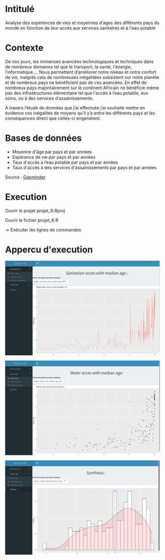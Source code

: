 
# Intitulé
Analyse des espérences de vies et moyennes d'ages des différents pays du monde en fonction de leur accés aux services sanitaires et à l'eau potable

# Contexte
De nos jours, les immenses avancées technologiques et techniques dans de nombreux domaines tel que le transport, la santé, l'énergie, l’informatique.... 
Nous permettent d’améliorer notre niveau et notre confort de vie, malgrès cela de nombreuses inégalitées subsistent sur notre planète et de nombreux pays ne bénéficient pas de ces avancées.
En effet de nombreux pays majoritairement sur le continent Africain ne bénéficie même pas des infrastructures élémentaire tel que l'accès à l’eau potable, aux soins, ou à des services d’assainissements.

A travers l’étude de données que j’ai effectuée j’ai souhaité mettre en évidence ces inégalités de moyens qu’il y’a entre les différents pays et les conséquences direct que celles-ci engendrent.


# Bases de données


* Moyenne d'âge par pays et par années 
* Espérance de vie par pays et par années 
* Taux d'accès à l’eau potable par pays et par années 
* Taux d'accès à des services d'assainissements par pays et par années 

Source : [Gapminder](https://www.gapminder.org/data/) 


# Execution

Ouvrir le projet projet_R.Rproj

Ouvrir le fichier projet_R.R

-> Exécuter les lignes de commandes


# Appercu d'execution

![img1](https://github.com/AntoineMOREAU1/Data-Viz_R/blob/master/Img_read_me/img1.png)

![img2](https://github.com/AntoineMOREAU1/Data-Viz_R/blob/master/Img_read_me/img2.png)

![img3](https://github.com/AntoineMOREAU1/Data-Viz_R/blob/master/Img_read_me/img3.png)
